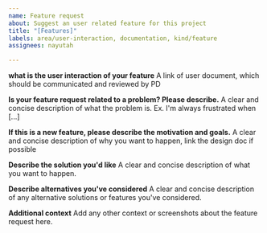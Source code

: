 ```yaml
---
name: Feature request
about: Suggest an user related feature for this project
title: "[Features]"
labels: area/user-interaction, documentation, kind/feature
assignees: nayutah

---
```


**what is the user interaction of your feature**
A link of user document, which should be communicated and reviewed by PD

**Is your feature request related to a problem? Please describe.**
A clear and concise description of what the problem is. Ex. I'm always frustrated when [...]

**If this is a new feature, please describe the motivation and goals.**
A clear and concise description of why you want to happen, link the design doc if possible

**Describe the solution you'd like**
A clear and concise description of what you want to happen.

**Describe alternatives you've considered**
A clear and concise description of any alternative solutions or features you've considered.

**Additional context**
Add any other context or screenshots about the feature request here.
